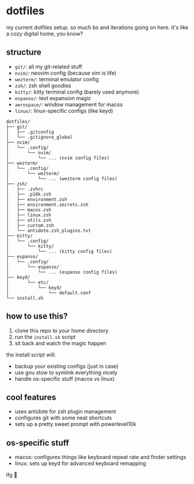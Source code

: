 # dotfiles

my current dotfiles setup. so much bs and iterations going on here. it's like a cozy digital home, you know?

## structure

- `git/`: all my git-related stuff
- `nvim/`: neovim config (because vim is life)
- `wezterm/`: terminal emulator config
- `zsh/`: zsh shell goodies
- `kitty/`: kitty terminal config (barely used anymore)
- `espanso/`: text expansion magic
- `aerospace/`: window management for macos
- `linux/`: linux-specific configs (like keyd)

```
dotfiles/
├── git/
│   ├── .gitconfig
│   └── .gitignore_global
├── nvim/
│   └── .config/
│       └── nvim/
│           └── ... (nvim config files)
├── wezterm/
│   └── .config/
│       └── wezterm/
│           └── ... (wezterm config files)
├── zsh/
│   ├── .zshrc
│   ├── .p10k.zsh
│   ├── environment.zsh
│   ├── environment.secrets.zsh
│   ├── macos.zsh
│   ├── linux.zsh
│   ├── utils.zsh
│   ├── custom.zsh
│   └── antidote.zsh_plugins.txt
├── kitty/
│   └── .config/
│       └── kitty/
│           └── ... (kitty config files)
├── espanso/
│   └── .config/
│       └── espanso/
│           └── ... (espanso config files)
├── keyd/
│       └── etc/
│           └── keyd/
│               └── default.conf
└── install.sh
```

## how to use this?

1. clone this repo to your home directory
2. run the `install.sh` script
3. sit back and watch the magic happen

the install script will:

- backup your existing configs (just in case)
- use gnu stow to symlink everything nicely
- handle os-specific stuff (macos vs linux)

## cool features

- uses antidote for zsh plugin management
- configures git with some neat shortcuts
- sets up a pretty sweet prompt with powerlevel10k

## os-specific stuff

- macos: configures things like keyboard repeat rate and finder settings
- linux: sets up keyd for advanced keyboard remapping

lfg 🚀

